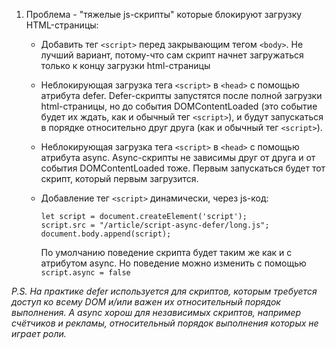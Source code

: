 1. Проблема - "тяжелые js-скрипты" которые блокируют загрузку HTML-страницы:

   - Добавить тег `<script>` перед закрывающим тегом `<body>`. Не лучший вариант, потому-что сам скрипт начнет загружаться только к концу загрузки html-страницы
   - Неблокирующая загрузка тега `<script>` в `<head>`  с помощью атрибута defer. Defer-скрипты запустятся после полной загрузки html-страницы, но до события DOMContentLoaded (это событие будет их ждать, как и обычный тег `<script>`), и будут запускаться в порядке относительно друг друга (как и обычный тег `<script>`).
   - Неблокирующая загрузка тега `<script>` в `<head>` с помощью атрибута async. Async-скрипты не зависимы друг от друга и от события DOMContentLoaded тоже. Первым запускаться будет тот скрипт, который первым загрузится.
   - Добавление тег `<script>` динамически, через js-код:

     ```
     let script = document.createElement('script');
     script.src = "/article/script-async-defer/long.js";
     document.body.append(script);
     ```

     По умолчанию поведение скрипта будет таким же как и с атрибутом async. Но поведение можно изменить с помощью `script.async = false`

_P.S. На практике defer используется для скриптов, которым требуется доступ ко всему DOM и/или важен их относительный порядок выполнения.
А async хорош для независимых скриптов, например счётчиков и рекламы, относительный порядок выполнения которых не играет роли._
